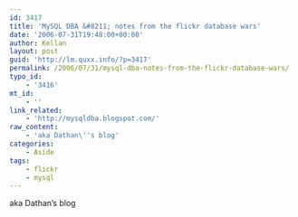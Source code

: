 ```yaml
---
id: 3417
title: 'MySQL DBA &#8211; notes from the flickr database wars'
date: '2006-07-31T19:48:00+00:00'
author: Kellan
layout: post
guid: 'http://lm.quxx.info/?p=3417'
permalink: /2006/07/31/mysql-dba-notes-from-the-flickr-database-wars/
typo_id:
    - '3416'
mt_id:
    - ''
link_related:
    - 'http://mysqldba.blogspot.com/'
raw_content:
    - 'aka Dathan\''s blog'
categories:
    - Aside
tags:
    - flickr
    - mysql
---
```


aka Dathan’s blog